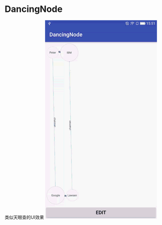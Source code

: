 # DancingNode
类似天眼查的UI效果
![image](https://github.com/kingguary/android-DancingNode/raw/master/screenshots/1.gif)